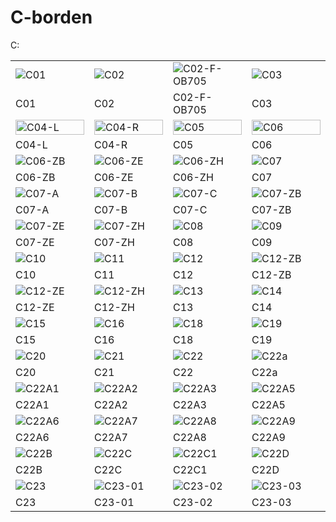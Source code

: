# C-borden

C:

<table style="width: 100%; border-collapse: collapse;">
  <colgroup>
    <col style="width: 25%;">
    <col style="width: 25%;">
    <col style="width: 25%;">
    <col style="width: 25%;">
  </colgroup>
<tr>
<td><img src="https://raw.githubusercontent.com/nl-digigo/NLCS/1b85445d40c86ab5eea2aaeffc71694da8e5fbe9/symbolen/concept/5.1/svg/SVW-VERKEERSTEKEN_BORD_C01-SO.svg" alt="C01"></td>
<td><img src="https://raw.githubusercontent.com/nl-digigo/NLCS/1b85445d40c86ab5eea2aaeffc71694da8e5fbe9/symbolen/concept/5.1/svg/SVW-VERKEERSTEKEN_BORD_C02-SO.svg" alt="C02"></td>
<td><img src="https://raw.githubusercontent.com/nl-digigo/NLCS/1b85445d40c86ab5eea2aaeffc71694da8e5fbe9/symbolen/concept/5.1/svg/SVW-VERKEERSTEKEN_BORD_C02_F_OB705-SO.svg" alt="C02-F-OB705"></td>
<td><img src="https://raw.githubusercontent.com/nl-digigo/NLCS/1b85445d40c86ab5eea2aaeffc71694da8e5fbe9/symbolen/concept/5.1/svg/SVW-VERKEERSTEKEN_BORD_C03-SO.svg" alt="C03"></td>
</tr>
<tr>
<td>C01</td><td>C02</td><td>C02-F-OB705</td><td>C03</td></tr>
<tr>
<td><img style="width: 100%" src="https://raw.githubusercontent.com/nl-digigo/NLCS/1b85445d40c86ab5eea2aaeffc71694da8e5fbe9/symbolen/concept/5.1/svg/SVW-VERKEERSTEKEN_BORD_C04_L-SO.svg" alt="C04-L"></td>
<td><img style="width: 100%" src="https://raw.githubusercontent.com/nl-digigo/NLCS/1b85445d40c86ab5eea2aaeffc71694da8e5fbe9/symbolen/concept/5.1/svg/SVW-VERKEERSTEKEN_BORD_C04_R-SO.svg" alt="C04-R"></td>
<td><img style="width: 100%" src="https://raw.githubusercontent.com/nl-digigo/NLCS/1b85445d40c86ab5eea2aaeffc71694da8e5fbe9/symbolen/concept/5.1/svg/SVW-VERKEERSTEKEN_BORD_C05-SO.svg" alt="C05"></td>
<td><img style="width: 100%" src="https://raw.githubusercontent.com/nl-digigo/NLCS/1b85445d40c86ab5eea2aaeffc71694da8e5fbe9/symbolen/concept/5.1/svg/SVW-VERKEERSTEKEN_BORD_C06-SO.svg" alt="C06"></td>
</tr>
<tr>
<td>C04-L</td><td>C04-R</td><td>C05</td><td>C06</td></tr>
<tr>
<td><img src="https://raw.githubusercontent.com/nl-digigo/NLCS/1b85445d40c86ab5eea2aaeffc71694da8e5fbe9/symbolen/concept/5.1/svg/SVW-VERKEERSTEKEN_BORD_C06_ZB-SO.svg" alt="C06-ZB"></td>
<td><img src="https://raw.githubusercontent.com/nl-digigo/NLCS/1b85445d40c86ab5eea2aaeffc71694da8e5fbe9/symbolen/concept/5.1/svg/SVW-VERKEERSTEKEN_BORD_C06_ZE-SO.svg" alt="C06-ZE"></td>
<td><img src="https://raw.githubusercontent.com/nl-digigo/NLCS/1b85445d40c86ab5eea2aaeffc71694da8e5fbe9/symbolen/concept/5.1/svg/SVW-VERKEERSTEKEN_BORD_C06_ZH-SO.svg" alt="C06-ZH"></td>
<td><img src="https://raw.githubusercontent.com/nl-digigo/NLCS/1b85445d40c86ab5eea2aaeffc71694da8e5fbe9/symbolen/concept/5.1/svg/SVW-VERKEERSTEKEN_BORD_C07-SO.svg" alt="C07"></td>
</tr>
<tr>
<td>C06-ZB</td><td>C06-ZE</td><td>C06-ZH</td><td>C07</td></tr>
<tr>
<td><img src="https://raw.githubusercontent.com/nl-digigo/NLCS/1b85445d40c86ab5eea2aaeffc71694da8e5fbe9/symbolen/concept/5.1/svg/SVW-VERKEERSTEKEN_BORD_C07_A-SO.svg" alt="C07-A"></td>
<td><img src="https://raw.githubusercontent.com/nl-digigo/NLCS/1b85445d40c86ab5eea2aaeffc71694da8e5fbe9/symbolen/concept/5.1/svg/SVW-VERKEERSTEKEN_BORD_C07_B-SO.svg" alt="C07-B"></td>
<td><img src="https://raw.githubusercontent.com/nl-digigo/NLCS/1b85445d40c86ab5eea2aaeffc71694da8e5fbe9/symbolen/concept/5.1/svg/SVW-VERKEERSTEKEN_BORD_C07_C-SO.svg" alt="C07-C"></td>
<td><img src="https://raw.githubusercontent.com/nl-digigo/NLCS/1b85445d40c86ab5eea2aaeffc71694da8e5fbe9/symbolen/concept/5.1/svg/SVW-VERKEERSTEKEN_BORD_C07_ZB-SO.svg" alt="C07-ZB"></td>
</tr>
<tr>
<td>C07-A</td><td>C07-B</td><td>C07-C</td><td>C07-ZB</td></tr>
<tr>
<td><img src="https://raw.githubusercontent.com/nl-digigo/NLCS/1b85445d40c86ab5eea2aaeffc71694da8e5fbe9/symbolen/concept/5.1/svg/SVW-VERKEERSTEKEN_BORD_C07_ZE-SO.svg" alt="C07-ZE"></td>
<td><img src="https://raw.githubusercontent.com/nl-digigo/NLCS/1b85445d40c86ab5eea2aaeffc71694da8e5fbe9/symbolen/concept/5.1/svg/SVW-VERKEERSTEKEN_BORD_C07_ZH-SO.svg" alt="C07-ZH"></td>
<td><img src="https://raw.githubusercontent.com/nl-digigo/NLCS/1b85445d40c86ab5eea2aaeffc71694da8e5fbe9/symbolen/concept/5.1/svg/SVW-VERKEERSTEKEN_BORD_C08-SO.svg" alt="C08"></td>
<td><img src="https://raw.githubusercontent.com/nl-digigo/NLCS/1b85445d40c86ab5eea2aaeffc71694da8e5fbe9/symbolen/concept/5.1/svg/SVW-VERKEERSTEKEN_BORD_C09-SO.svg" alt="C09"></td>
</tr>
<tr>
<td>C07-ZE</td><td>C07-ZH</td><td>C08</td><td>C09</td></tr>
<tr>
<td><img src="https://raw.githubusercontent.com/nl-digigo/NLCS/1b85445d40c86ab5eea2aaeffc71694da8e5fbe9/symbolen/concept/5.1/svg/SVW-VERKEERSTEKEN_BORD_C10-SO.svg" alt="C10"></td>
<td><img src="https://raw.githubusercontent.com/nl-digigo/NLCS/1b85445d40c86ab5eea2aaeffc71694da8e5fbe9/symbolen/concept/5.1/svg/SVW-VERKEERSTEKEN_BORD_C11-SO.svg" alt="C11"></td>
<td><img src="https://raw.githubusercontent.com/nl-digigo/NLCS/1b85445d40c86ab5eea2aaeffc71694da8e5fbe9/symbolen/concept/5.1/svg/SVW-VERKEERSTEKEN_BORD_C12-SO.svg" alt="C12"></td>
<td><img src="https://raw.githubusercontent.com/nl-digigo/NLCS/1b85445d40c86ab5eea2aaeffc71694da8e5fbe9/symbolen/concept/5.1/svg/SVW-VERKEERSTEKEN_BORD_C12_ZB-SO.svg" alt="C12-ZB"></td>
</tr>
<tr>
<td>C10</td><td>C11</td><td>C12</td><td>C12-ZB</td></tr>
<tr>
<td><img src="https://raw.githubusercontent.com/nl-digigo/NLCS/1b85445d40c86ab5eea2aaeffc71694da8e5fbe9/symbolen/concept/5.1/svg/SVW-VERKEERSTEKEN_BORD_C12_ZE-SO.svg" alt="C12-ZE"></td>
<td><img src="https://raw.githubusercontent.com/nl-digigo/NLCS/1b85445d40c86ab5eea2aaeffc71694da8e5fbe9/symbolen/concept/5.1/svg/SVW-VERKEERSTEKEN_BORD_C12_ZH-SO.svg" alt="C12-ZH"></td>
<td><img src="https://raw.githubusercontent.com/nl-digigo/NLCS/1b85445d40c86ab5eea2aaeffc71694da8e5fbe9/symbolen/concept/5.1/svg/SVW-VERKEERSTEKEN_BORD_C13-SO.svg" alt="C13"></td>
<td><img src="https://raw.githubusercontent.com/nl-digigo/NLCS/1b85445d40c86ab5eea2aaeffc71694da8e5fbe9/symbolen/concept/5.1/svg/SVW-VERKEERSTEKEN_BORD_C14-SO.svg" alt="C14"></td>
</tr>
<tr>
<td>C12-ZE</td><td>C12-ZH</td><td>C13</td><td>C14</td></tr>
<tr>
<td><img src="https://raw.githubusercontent.com/nl-digigo/NLCS/1b85445d40c86ab5eea2aaeffc71694da8e5fbe9/symbolen/concept/5.1/svg/SVW-VERKEERSTEKEN_BORD_C15-SO.svg" alt="C15"></td>
<td><img src="https://raw.githubusercontent.com/nl-digigo/NLCS/1b85445d40c86ab5eea2aaeffc71694da8e5fbe9/symbolen/concept/5.1/svg/SVW-VERKEERSTEKEN_BORD_C16-SO.svg" alt="C16"></td>
<td><img src="https://raw.githubusercontent.com/nl-digigo/NLCS/1b85445d40c86ab5eea2aaeffc71694da8e5fbe9/symbolen/concept/5.1/svg/SVW-VERKEERSTEKEN_BORD_C18-SO.svg" alt="C18"></td>
<td><img src="https://raw.githubusercontent.com/nl-digigo/NLCS/1b85445d40c86ab5eea2aaeffc71694da8e5fbe9/symbolen/concept/5.1/svg/SVW-VERKEERSTEKEN_BORD_C19-SO.svg" alt="C19"></td>
</tr>
<tr>
<td>C15</td><td>C16</td><td>C18</td><td>C19</td></tr>
<tr>
<td><img src="https://raw.githubusercontent.com/nl-digigo/NLCS/1b85445d40c86ab5eea2aaeffc71694da8e5fbe9/symbolen/concept/5.1/svg/SVW-VERKEERSTEKEN_BORD_C20-SO.svg" alt="C20"></td>
<td><img src="https://raw.githubusercontent.com/nl-digigo/NLCS/1b85445d40c86ab5eea2aaeffc71694da8e5fbe9/symbolen/concept/5.1/svg/SVW-VERKEERSTEKEN_BORD_C21-SO.svg" alt="C21"></td>
<td><img src="https://raw.githubusercontent.com/nl-digigo/NLCS/1b85445d40c86ab5eea2aaeffc71694da8e5fbe9/symbolen/concept/5.1/svg/SVW-VERKEERSTEKEN_BORD_C22-SO.svg" alt="C22"></td>
<td><img src="https://raw.githubusercontent.com/nl-digigo/NLCS/1b85445d40c86ab5eea2aaeffc71694da8e5fbe9/symbolen/concept/5.1/svg/SVW-VERKEERSTEKEN_BORD_C22_A-SO.svg" alt="C22a"></td>
</tr>
<tr>
<td>C20</td><td>C21</td><td>C22</td><td>C22a</td></tr>
<tr>
<td><img src="https://raw.githubusercontent.com/nl-digigo/NLCS/1b85445d40c86ab5eea2aaeffc71694da8e5fbe9/symbolen/concept/5.1/svg/SVW-VERKEERSTEKEN_BORD_C22_A1-SO.svg" alt="C22A1"></td>
<td><img src="https://raw.githubusercontent.com/nl-digigo/NLCS/1b85445d40c86ab5eea2aaeffc71694da8e5fbe9/symbolen/concept/5.1/svg/SVW-VERKEERSTEKEN_BORD_C22_A2-SO.svg" alt="C22A2"></td>
<td><img src="https://raw.githubusercontent.com/nl-digigo/NLCS/1b85445d40c86ab5eea2aaeffc71694da8e5fbe9/symbolen/concept/5.1/svg/SVW-VERKEERSTEKEN_BORD_C22_A3-SO.svg" alt="C22A3"></td>
<td><img src="https://raw.githubusercontent.com/nl-digigo/NLCS/1b85445d40c86ab5eea2aaeffc71694da8e5fbe9/symbolen/concept/5.1/svg/SVW-VERKEERSTEKEN_BORD_C22_A5-SO.svg" alt="C22A5"></td>
</tr>
<tr>
<td>C22A1</td><td>C22A2</td><td>C22A3</td><td>C22A5</td></tr>
<tr>
<td><img src="https://raw.githubusercontent.com/nl-digigo/NLCS/1b85445d40c86ab5eea2aaeffc71694da8e5fbe9/symbolen/concept/5.1/svg/SVW-VERKEERSTEKEN_BORD_C22_A6-SO.svg" alt="C22A6"></td>
<td><img src="https://raw.githubusercontent.com/nl-digigo/NLCS/1b85445d40c86ab5eea2aaeffc71694da8e5fbe9/symbolen/concept/5.1/svg/SVW-VERKEERSTEKEN_BORD_C22_A7-SO.svg" alt="C22A7"></td>
<td><img src="https://raw.githubusercontent.com/nl-digigo/NLCS/1b85445d40c86ab5eea2aaeffc71694da8e5fbe9/symbolen/concept/5.1/svg/SVW-VERKEERSTEKEN_BORD_C22_A8-SO.svg" alt="C22A8"></td>
<td><img src="https://raw.githubusercontent.com/nl-digigo/NLCS/1b85445d40c86ab5eea2aaeffc71694da8e5fbe9/symbolen/concept/5.1/svg/SVW-VERKEERSTEKEN_BORD_C22_A9-SO.svg" alt="C22A9"></td>
</tr>
<tr>
<td>C22A6</td><td>C22A7</td><td>C22A8</td><td>C22A9</td></tr>
<tr>
<td><img src="https://raw.githubusercontent.com/nl-digigo/NLCS/1b85445d40c86ab5eea2aaeffc71694da8e5fbe9/symbolen/concept/5.1/svg/SVW-VERKEERSTEKEN_BORD_C22_B-SO.svg" alt="C22B"></td>
<td><img src="https://raw.githubusercontent.com/nl-digigo/NLCS/1b85445d40c86ab5eea2aaeffc71694da8e5fbe9/symbolen/concept/5.1/svg/SVW-VERKEERSTEKEN_BORD_C22_C-SO.svg" alt="C22C"></td>
<td><img src="https://raw.githubusercontent.com/nl-digigo/NLCS/1b85445d40c86ab5eea2aaeffc71694da8e5fbe9/symbolen/concept/5.1/svg/SVW-VERKEERSTEKEN_BORD_C22_C1-SO.svg" alt="C22C1"></td>
<td><img src="https://raw.githubusercontent.com/nl-digigo/NLCS/1b85445d40c86ab5eea2aaeffc71694da8e5fbe9/symbolen/concept/5.1/svg/SVW-VERKEERSTEKEN_BORD_C22_D-SO.svg" alt="C22D"></td>
</tr>
<tr>
<td>C22B</td><td>C22C</td><td>C22C1</td><td>C22D</td></tr>
<tr>
<td><img src="https://raw.githubusercontent.com/nl-digigo/NLCS/1b85445d40c86ab5eea2aaeffc71694da8e5fbe9/symbolen/concept/5.1/svg/SVW-VERKEERSTEKEN_BORD_C23-SO.svg" alt="C23"></td>
<td><img src="https://raw.githubusercontent.com/nl-digigo/NLCS/1b85445d40c86ab5eea2aaeffc71694da8e5fbe9/symbolen/concept/5.1/svg/SVW-VERKEERSTEKEN_BORD_C23_01-SO.svg" alt="C23-01"></td>
<td><img src="https://raw.githubusercontent.com/nl-digigo/NLCS/1b85445d40c86ab5eea2aaeffc71694da8e5fbe9/symbolen/concept/5.1/svg/SVW-VERKEERSTEKEN_BORD_C23_02-SO.svg" alt="C23-02"></td>
<td><img src="https://raw.githubusercontent.com/nl-digigo/NLCS/1b85445d40c86ab5eea2aaeffc71694da8e5fbe9/symbolen/concept/5.1/svg/SVW-VERKEERSTEKEN_BORD_C23_03-SO.svg" alt="C23-03"></td></tr>
<tr>
<td>C23</td><td>C23-01</td><td>C23-02</td><td>C23-03</td></tr>
</table>